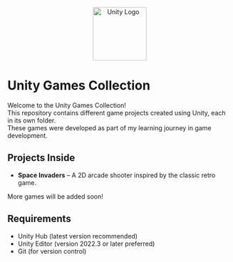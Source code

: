 <p align="center">
  <img src="https://upload.wikimedia.org/wikipedia/commons/c/c4/Unity_2021.svg" alt="Unity Logo" width="120"/>
</p>

#  Unity Games Collection

Welcome to the Unity Games Collection!  
This repository contains different game projects created using Unity, each in its own folder.  
These games were developed as part of my learning journey in game development.

##  Projects Inside

- **Space Invaders** – A 2D arcade shooter inspired by the classic retro game.

More games will be added soon!

##  Requirements

- Unity Hub (latest version recommended)
- Unity Editor (version 2022.3 or later preferred)
- Git (for version control)
